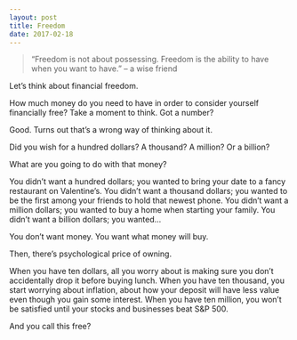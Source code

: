 ```yaml
---
layout: post
title: Freedom
date: 2017-02-18
---
```


> “Freedom is not about possessing. Freedom is the ability to have when you want to have.” – a wise friend

Let’s think about financial freedom.

How much money do you need to have in order to consider yourself financially free?
Take a moment to think.
Got a number?

Good. Turns out that’s a wrong way of thinking about it.

Did you wish for a hundred dollars?
A thousand?
A million?
Or a billion?

What are you going to do with that money?

You didn’t want a hundred dollars; you wanted to bring your date to a fancy restaurant on Valentine’s.
You didn’t want a thousand dollars; you wanted to be the first among your friends to hold that newest phone.
You didn’t want a million dollars; you wanted to buy a home when starting your family.
You didn’t want a billion dollars; you wanted...

You don’t want money.
You want what money will buy.

Then, there’s psychological price of owning.

When you have ten dollars, all you worry about is making sure you don’t accidentally drop it before buying lunch.
When you have ten thousand, you start worrying about inflation, about how your deposit will have less value even though you gain some interest.
When you have ten million, you won’t be satisfied until your stocks and businesses beat S&P 500.

And you call this free?